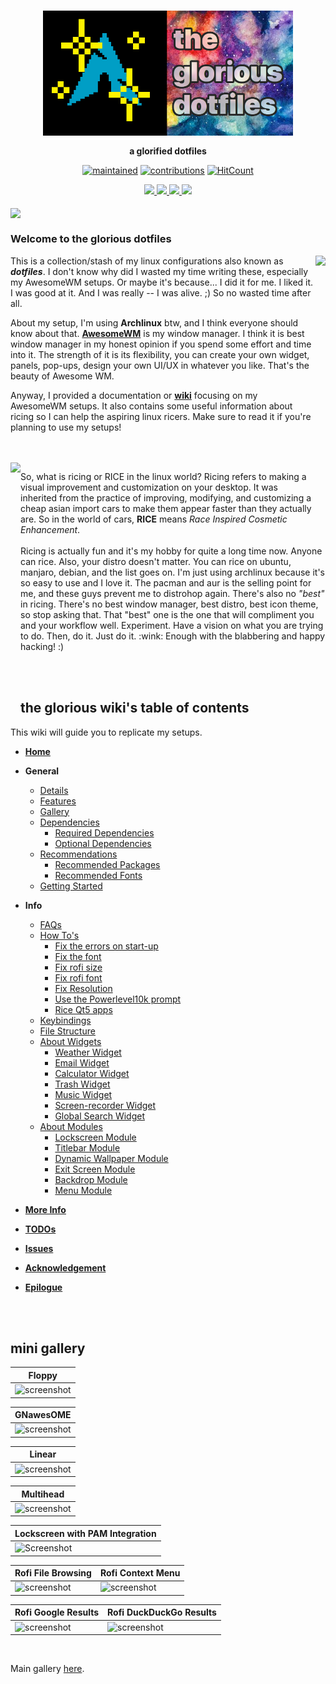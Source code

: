 <div align="center">
    <h3>
    	<img src="images/banner-glorious.png" align="center" height="200px">
    </h3>
    <p align="center">
    	<strong>
    		a glorified dotfiles
    	</strong>
    </p>
</div>

<div align="center">
	
[![maintained](https://img.shields.io/maintenance/yes/2020?label=maintained&style=flat-square)](https://github.com/manilarome/the-glorious-dotfiles/commits/master) [![contributions](https://img.shields.io/badge/contribution-welcome-brightgreen&?style=flat-square)](https://github.com/manilarome/the-glorious-dotfiles/pulls) [![HitCount](http://hits.dwyl.com/manilarome/Glorified-Dotfiles.svg)](http://hits.dwyl.com/manilarome/the-glorified-dotfiles)

</div>

<div align="center">
	<a href="https://github.com/manilarome/the-glorious-dotfiles/wiki">
		<img src="images/button-wiki.png" width="100px">
	</a>
	<a href="https://github.com/manilarome/the-glorious-dotfiles/wiki/Dependencies">
		<img src="images/button-depends.png" width="100px">
	</a>
	<a href="https://github.com/manilarome/the-glorious-dotfiles/wiki/Getting-Started">
		<img src="images/button-install.png" width="100px">
	</a>
	<a href="https://github.com/manilarome/the-glorious-dotfiles/wiki/Gallery">
		<img src="images/button-gallery.png" width="100px">
	</a>
	<br><br>
</div>

<img src="images/setup-big.png" align="center">

<br>

### Welcome to the glorious dotfiles

<img src="images/setups.png" align="right" height="400px">

<p align="left">
This is a collection/stash of my linux configurations also known as <b><i>dotfiles</i></b>. I don't know why did I wasted my time writing these, especially my AwesomeWM setups. Or maybe it's because... I did it for me. I liked it. I was good at it. And I was really -- I was alive. ;) So no wasted time after all.

About my setup, I'm using **Archlinux** btw, and I think everyone should know about that. **[AwesomeWM](https://awesomewm.org/)** is my window manager. I think it is best window manager in my honest opinion if you spend some effort and time into it.  The strength of it is its flexibility, you can create your own widget, panels, pop-ups, design your own UI/UX in whatever you like. That's the beauty of Awesome WM.

Anyway, I provided a documentation or **[wiki](https://github.com/manilarome/the-glorious-dotfiles/wiki)** focusing on my AwesomeWM setups. It also contains some useful information about ricing so I can help the aspiring linux ricers. Make sure to read it if you're planning to use my setups!
</p>

<br>
<br>

<img src="images/setups2.png" align="left" height="400px">
<p align="left">
So, what is ricing or RICE in the linux world? Ricing refers to making a visual improvement and customization on your desktop. It was inherited from the practice of improving, modifying, and customizing a cheap asian import cars to make them appear faster than they actually are. So in the world of cars, <b>RICE</b> means <i>Race Inspired Cosmetic Enhancement</i>.
<br>
<br>
Ricing is actually fun and it's my hobby for quite a long time now. Anyone can rice. Also, your distro doesn't matter. You can rice on ubuntu, manjaro, debian, and the list goes on. I'm just using archlinux because it's so easy to use and I love it. The pacman and aur is the selling point for me, and these guys prevent me to distrohop again. There's also no <i>"best"</i> in ricing. There's no best window manager, best distro, best icon theme, so stop asking that. That "best" one is the one that will compliment you and your workflow well. Experiment. Have a vision on what you are trying to do. Then, do it. Just do it. :wink: Enough with the blabbering and happy hacking! :)
</p>

<br>
<br>

## the glorious wiki's table of contents
This wiki will guide you to replicate my setups.

- **[Home](https://github.com/manilarome/the-glorious-dotfiles/wiki)**  

- **General**  

	- [Details](https://github.com/manilarome/the-glorious-dotfiles/wiki/Details)
	- [Features](https://github.com/manilarome/the-glorious-dotfiles/wiki/Features)
	- [Gallery](https://github.com/manilarome/the-glorious-dotfiles/wiki/Gallery)
	- [Dependencies](https://github.com/manilarome/the-glorious-dotfiles/wiki/Dependencies)
		- [Required Dependencies](https://github.com/manilarome/the-glorious-dotfiles/wiki/Dependencies#required-dependencies)
		- [Optional Dependencies](https://github.com/manilarome/the-glorious-dotfiles/wiki/Dependencies#optional-dependencies)
	- [Recommendations](https://github.com/manilarome/the-glorious-dotfiles/wiki/Recommended)
		- [Recommended Packages](https://github.com/manilarome/the-glorious-dotfiles/wiki/Recommended#recommended-packages)
		- [Recommended Fonts](https://github.com/manilarome/the-glorious-dotfiles/wiki/Recommended#recommended-fonts)
	- [Getting Started](https://github.com/manilarome/the-glorious-dotfiles/wiki/Getting-Started)

- **Info**  

	- [FAQs](https://github.com/manilarome/the-glorious-dotfiles/wiki/FAQs)  
	- [How To's](https://github.com/manilarome/the-glorious-dotfiles/wiki/How-Tos)  
		- [Fix the errors on start-up](https://github.com/manilarome/the-glorious-dotfiles/wiki/How-Tos#fix-the-errors-on-start-up)  
		- [Fix the font](https://github.com/manilarome/the-glorious-dotfiles/wiki/How-Tos#fix-font)  
		- [Fix rofi size](https://github.com/manilarome/the-glorious-dotfiles/wiki/How-Tos#fix-rofi-application-menu-size)  
		- [Fix rofi font](https://github.com/manilarome/the-glorious-dotfiles/wiki/How-Tos#fix-rofi-font)  
		- [Fix Resolution](https://github.com/manilarome/the-glorious-dotfiles/wiki/How-Tos#fix-resolution)  
		- [Use the Powerlevel10k prompt](https://github.com/manilarome/the-glorious-dotfiles/wiki/How-Tos#use-the-powerlevel10k-prompt)  
		- [Rice Qt5 apps](https://github.com/manilarome/the-glorious-dotfiles/wiki/How-Tos#rice-qt5-apps-on-non-plasma-environment)  
	- [Keybindings](https://github.com/manilarome/the-glorious-dotfiles/wiki/Keybindings)  
	- [File Structure](https://github.com/manilarome/the-glorious-dotfiles/wiki/File-Structure)  
	- [About Widgets](https://github.com/manilarome/the-glorious-dotfiles/wiki/About-Widgets)  
		- [Weather Widget](https://github.com/manilarome/the-glorious-dotfiles/wiki/About-Widgets#weather-widget)  
		- [Email Widget](https://github.com/manilarome/the-glorious-dotfiles/wiki/About-Widgets#email-widget)  
		- [Calculator Widget](https://github.com/manilarome/the-glorious-dotfiles/wiki/About-Widgets#calculator-widget)  
		- [Trash Widget](https://github.com/manilarome/the-glorious-dotfiles/wiki/About-Widgets#trash-widget)  
		- [Music Widget](https://github.com/manilarome/the-glorious-dotfiles/wiki/About-Widgets#music-widget)  
		- [Screen-recorder Widget](https://github.com/manilarome/the-glorious-dotfiles/wiki/About-Widgets#screen-recorder-widget)  
		- [Global Search Widget](https://github.com/manilarome/the-glorious-dotfiles/wiki/About-Widgets#global-search-rofi)  
	- [About Modules](https://github.com/manilarome/the-glorious-dotfiles/wiki/About-Modules)  
		- [Lockscreen Module](https://github.com/manilarome/the-glorious-dotfiles/wiki/About-Modules#lockscreen-module)  
		- [Titlebar Module](https://github.com/manilarome/the-glorious-dotfiles/wiki/About-Modules#titlebar-module)  
		- [Dynamic Wallpaper Module](https://github.com/manilarome/the-glorious-dotfiles/wiki/About-Modules#dynamic-wallpaper-module)  
		- [Exit Screen Module](https://github.com/manilarome/the-glorious-dotfiles/wiki/About-Modules#exit-screen-module)  
		- [Backdrop Module](https://github.com/manilarome/the-glorious-dotfiles/wiki/About-Modules#backdrop-module)  
		- [Menu Module](https://github.com/manilarome/the-glorious-dotfiles/wiki/About-Modules#menu-module)  

- **[More Info](https://github.com/manilarome/the-glorious-dotfiles/wiki/More)**

- **[TODOs](https://github.com/manilarome/the-glorious-dotfiles/wiki/TODOs)**

- **[Issues](https://github.com/manilarome/the-glorious-dotfiles/wiki/Issues)**

- **[Acknowledgement](https://github.com/manilarome/the-glorious-dotfiles/wiki/Acknowledgement)**

- **[Epilogue](https://github.com/manilarome/the-glorious-dotfiles/wiki/Epilogue)**

<br>
<br>

## mini gallery

| Floppy |
| --- |
| ![screenshot](https://raw.githubusercontent.com/wiki/manilarome/the-glorious-dotfiles/images/setups/floppy/dirty.png) |

| GNawesOME |
| --- |
| ![screenshot](https://raw.githubusercontent.com/wiki/manilarome/the-glorious-dotfiles/images/setups/gnawesome/today.png) |

| Linear |
| --- |
| ![screenshot](https://raw.githubusercontent.com/wiki/manilarome/the-glorious-dotfiles/images/setups/linear/busier.png) |

| Multihead |
| --- |
| ![screenshot](https://raw.githubusercontent.com/wiki/manilarome/the-glorious-dotfiles/images/multihead.png) |

| Lockscreen with **PAM Integration**|
| --- |
| ![Screenshot](https://raw.githubusercontent.com/wiki/manilarome/the-glorious-dotfiles/images/setups/floppy/lockscreen.png) |

| Rofi File Browsing | Rofi Context Menu |
| --- | --- |
| ![screenshot](https://raw.githubusercontent.com/wiki/manilarome/the-glorious-dotfiles/images/widgets/rofi-global-main.png) | ![screenshot](https://raw.githubusercontent.com/wiki/manilarome/the-glorious-dotfiles/images/widgets/rofi-global-menu.png) |

| Rofi Google Results | Rofi DuckDuckGo Results |
| --- | --- |
| ![screenshot](https://raw.githubusercontent.com/wiki/manilarome/the-glorious-dotfiles/images/widgets/rofi-web-google.png) | ![screenshot](https://raw.githubusercontent.com/wiki/manilarome/the-glorious-dotfiles/images/widgets/rofi-web-ddg.png) |

<br>

Main gallery [here](https://github.com/manilarome/the-glorious-dotfiles/wiki/Gallery).
